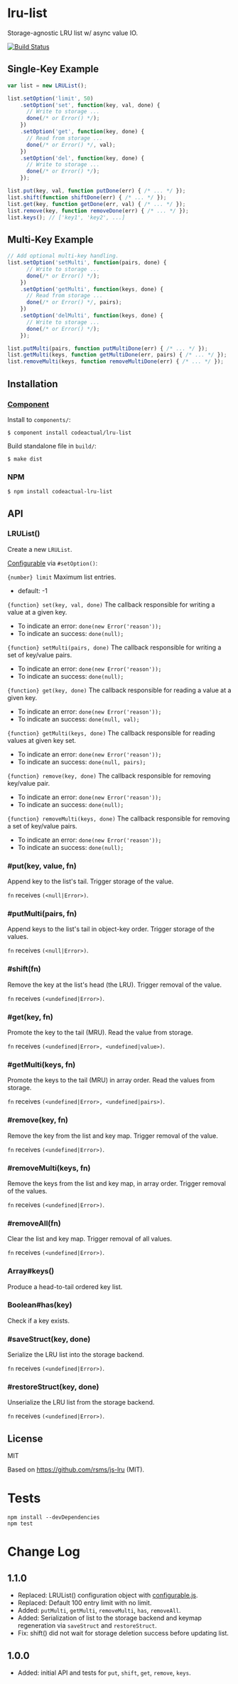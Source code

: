 # lru-list

Storage-agnostic LRU list w/ async value IO.

[![Build Status](https://travis-ci.org/codeactual/lru-list.png)](https://travis-ci.org/codeactual/lru-list)

## Single-Key Example

```js
var list = new LRUList();

list.setOption('limit', 50)
    .setOption('set', function(key, val, done) {
      // Write to storage ...
      done(/* or Error() */);
    })
    .setOption('get', function(key, done) {
      // Read from storage ...
      done(/* or Error() */, val);
    })
    .setOption('del', function(key, done) {
      // Write to storage ...
      done(/* or Error() */);
    });

list.put(key, val, function putDone(err) { /* ... */ });
list.shift(function shiftDone(err) { /* ... */ });
list.get(key, function getDone(err, val) { /* ... */ });
list.remove(key, function removeDone(err) { /* ... */ });
list.keys(); // ['key1', 'key2', ...]
```

## Multi-Key Example

```js
// Add optional multi-key handling.
list.setOption('setMulti', function(pairs, done) {
      // Write to storage ...
      done(/* or Error() */);
    })
    .setOption('getMulti', function(keys, done) {
      // Read from storage ...
      done(/* or Error() */, pairs);
    })
    .setOption('delMulti', function(keys, done) {
      // Write to storage ...
      done(/* or Error() */);
    });

list.putMulti(pairs, function putMultiDone(err) { /* ... */ });
list.getMulti(keys, function getMultiDone(err, pairs) { /* ... */ });
list.removeMulti(keys, function removeMultiDone(err) { /* ... */ });
```

## Installation

### [Component](https://github.com/component/component)

Install to `components/`:

    $ component install codeactual/lru-list

Build standalone file in `build/`:

    $ make dist

### NPM

    $ npm install codeactual-lru-list

## API

### LRUList()

Create a new `LRUList`.

[Configurable](https://github.com/visionmedia/configurable.js) via `#setOption()`:

`{number} limit` Maximum list entries.

* default: -1

`{function} set(key, val, done)` The callback responsible for writing a value at a given key.

* To indicate an error: `done(new Error('reason'));`
* To indicate an success: `done(null);`

`{function} setMulti(pairs, done)` The callback responsible for writing a set of key/value pairs.

* To indicate an error: `done(new Error('reason'));`
* To indicate an success: `done(null);`

`{function} get(key, done)` The callback responsible for reading a value at a given key.

* To indicate an error: `done(new Error('reason'));`
* To indicate an success: `done(null, val);`

`{function} getMulti(keys, done)` The callback responsible for reading values at given key set.

* To indicate an error: `done(new Error('reason'));`
* To indicate an success: `done(null, pairs);`

`{function} remove(key, done)` The callback responsible for removing key/value pair.

* To indicate an error: `done(new Error('reason'));`
* To indicate an success: `done(null);`

`{function} removeMulti(keys, done)` The callback responsible for removing a set of key/value pairs.

* To indicate an error: `done(new Error('reason'));`
* To indicate an success: `done(null);`

### #put(key, value, fn)

Append key to the list's tail. Trigger storage of the value.

`fn` receives `(<null|Error>)`.

### #putMulti(pairs, fn)

Append keys to the list's tail in object-key order. Trigger storage of the values.

`fn` receives `(<null|Error>)`.

### #shift(fn)

Remove the key at the list's head (the LRU). Trigger removal of the value.

`fn` receives `(<undefined|Error>)`.

### #get(key, fn)

Promote the key to the tail (MRU). Read the value from storage.

`fn` receives `(<undefined|Error>, <undefined|value>)`.

### #getMulti(keys, fn)

Promote the keys to the tail (MRU) in array order. Read the values from storage.

`fn` receives `(<undefined|Error>, <undefined|pairs>)`.

### #remove(key, fn)

Remove the key from the list and key map. Trigger removal of the value.

`fn` receives `(<undefined|Error>)`.

### #removeMulti(keys, fn)

Remove the keys from the list and key map, in array order. Trigger removal of the values.

`fn` receives `(<undefined|Error>)`.

### #removeAll(fn)

Clear the list and key map. Trigger removal of all values.

`fn` receives `(<undefined|Error>)`.

### Array#keys()

Produce a head-to-tail ordered key list.

### Boolean#has(key)

Check if a key exists.

### #saveStruct(key, done)

Serialize the LRU list into the storage backend.

`fn` receives `(<undefined|Error>)`.

### #restoreStruct(key, done)

Unserialize the LRU list from the storage backend.

`fn` receives `(<undefined|Error>)`.

## License

  MIT

  Based on https://github.com/rsms/js-lru (MIT).

# Tests

```
npm install --devDependencies
npm test
```

# Change Log

## 1.1.0

* Replaced: LRUList() configuration object with [configurable.js](https://github.com/visionmedia/configurable.js/).
* Replaced: Default 100 entry limit with no limit.
* Added: `putMulti`,  `getMulti`, `removeMulti`, `has`, `removeAll`.
* Added: Serialization of list to the storage backend and keymap regeneration via `saveStruct` and `restoreStruct`.
* Fix: shift() did not wait for storage deletion success before updating list.

## 1.0.0

* Added: initial API and tests for `put`, `shift`, `get`, `remove`, `keys`.
